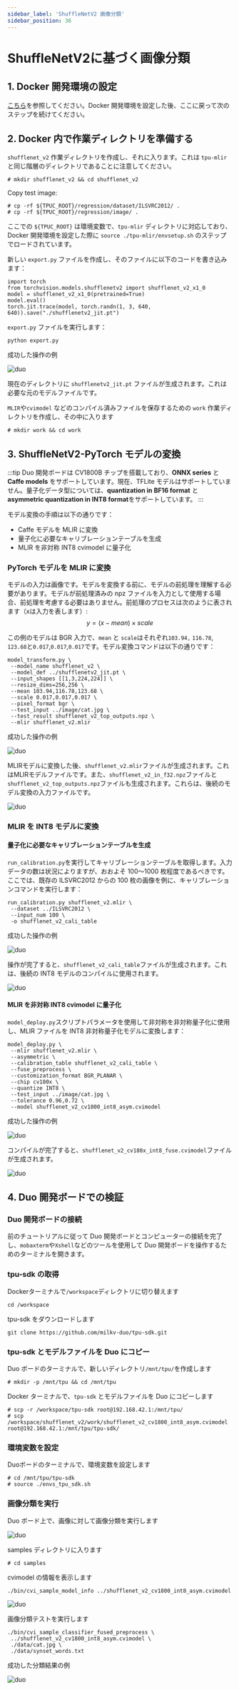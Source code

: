 ```yaml
---
sidebar_label: 'ShuffleNetV2 画像分類'
sidebar_position: 36
---
```


# ShuffleNetV2に基づく画像分類

## 1. Docker 開発環境の設定

[こちら](https://milkv.io/docs/duo/application-development/tpu/tpu-docker)を参照してください。Docker 開発環境を設定した後、ここに戻って次のステップを続けてください。

## 2. Docker 内で作業ディレクトリを準備する

`shufflenet_v2` 作業ディレクトリを作成し、それに入ります。これは `tpu-mlir` と同じ階層のディレクトリであることに注意してください。
```
# mkdir shufflenet_v2 && cd shufflenet_v2
```

Copy test image:
```
# cp -rf ${TPUC_ROOT}/regression/dataset/ILSVRC2012/ .
# cp -rf ${TPUC_ROOT}/regression/image/ .
```
ここでの `${TPUC_ROOT}` は環境変数で、`tpu-mlir` ディレクトリに対応しており、 Docker 開発環境を設定した際に `source ./tpu-mlir/envsetup.sh` のステップでロードされています。

新しい `export.py` ファイルを作成し、そのファイルに以下のコードを書き込みます：

```
import torch
from torchvision.models.shufflenetv2 import shufflenet_v2_x1_0
model = shufflenet_v2_x1_0(pretrained=True)
model.eval()
torch.jit.trace(model, torch.randn(1, 3, 640, 640)).save("./shufflenetv2_jit.pt")
```

`export.py` ファイルを実行します：
```
python export.py
```

成功した操作の例

![duo](/docs/duo/tpu/duo-tpu-shufflenetv2_05.png)

現在のディレクトリに `shufflenetv2_jit.pt` ファイルが生成されます。これは必要な元のモデルファイルです。

`MLIR`や`cvimodel` などのコンパイル済みファイルを保存するための `work` 作業ディレクトリを作成し、その中に入ります
```
# mkdir work && cd work
```

## 3. ShuffleNetV2-PyTorch モデルの変換

:::tip
Duo 開発ボードは CV1800B チップを搭載しており、**ONNX series** と **Caffe models** をサポートしています。現在、TFLite モデルはサポートしていません。量子化データ型については、**quantization in BF16 format** と **asymmetric quantization in INT8 format**をサポートしています。
:::

モデル変換の手順は以下の通りです：

- Caffe モデルを MLIR に変換
- 量子化に必要なキャリブレーションテーブルを生成
- MLIR を非対称 INT8 cvimodel に量子化


### PyTorch モデルを MLIR に変換

モデルの入力は画像です。モデルを変換する前に、モデルの前処理を理解する必要があります。モデルが前処理済みの npz ファイルを入力として使用する場合、前処理を考慮する必要はありません。前処理のプロセスは次のように表されます（xは入力を表します）:
 $$ y = (x-mean)\times scale $$

この例のモデルは BGR 入力で、`mean` と `scale`はそれぞれ`103.94,` `116.78`, `123.68`と`0.017`,`0.017`,`0.017`です。モデル変換コマンドは以下の通りです：

```
model_transform.py \
 --model_name shufflenet_v2 \
 --model_def ../shufflenetv2_jit.pt \
 --input_shapes [[1,3,224,224]] \
 --resize_dims=256,256 \
 --mean 103.94,116.78,123.68 \
 --scale 0.017,0.017,0.017 \
 --pixel_format bgr \
 --test_input ../image/cat.jpg \
 --test_result shufflenet_v2_top_outputs.npz \
 --mlir shufflenet_v2.mlir
```

成功した操作の例

![duo](/docs/duo/tpu/duo-tpu-shufflenetv2_06.png)

MLIRモデルに変換した後、`shufflenet_v2.mlir`ファイルが生成されます。これはMLIRモデルファイルです。また、`shufflenet_v2_in_f32.npz`ファイルと`shufflenet_v2_top_outputs.npz`ファイルも生成されます。これらは、後続のモデル変換の入力ファイルです。

![duo](/docs/duo/tpu/duo-tpu-shufflenetv2_07.png)

### MLIR を INT8 モデルに変換

#### 量子化に必要なキャリブレーションテーブルを生成

`run_calibration.py`を実行してキャリブレーションテーブルを取得します。入力データの数は状況によりますが、おおよそ 100〜1000 枚程度であるべきです。ここでは、既存の ILSVRC2012 からの 100 枚の画像を例に、キャリブレーションコマンドを実行します：
```
run_calibration.py shufflenet_v2.mlir \
 --dataset ../ILSVRC2012 \
 --input_num 100 \
 -o shufflenet_v2_cali_table
```

成功した操作の例

![duo](/docs/duo/tpu/duo-tpu-shufflenetv2_08.png)

操作が完了すると、`shufflenet_v2_cali_table`ファイルが生成されます。これは、後続の INT8 モデルのコンパイルに使用されます。

![duo](/docs/duo/tpu/duo-tpu-shufflenetv2_09.png)

#### MLIR を非対称 INT8 cvimodel に量子化

`model_deploy.py`スクリプトパラメータを使用して非対称を非対称量子化に使用し、MLIR ファイルを INT8 非対称量子化モデルに変換します：
```
model_deploy.py \
 --mlir shufflenet_v2.mlir \
 --asymmetric \
 --calibration_table shufflenet_v2_cali_table \
 --fuse_preprocess \
 --customization_format BGR_PLANAR \
 --chip cv180x \
 --quantize INT8 \
 --test_input ../image/cat.jpg \
 --tolerance 0.96,0.72 \
 --model shufflenet_v2_cv1800_int8_asym.cvimodel
```

成功した操作の例

![duo](/docs/duo/tpu/duo-tpu-shufflenetv2_10.png)

コンパイルが完了すると、`shufflenet_v2_cv180x_int8_fuse.cvimodel`ファイルが生成されます。

![duo](/docs/duo/tpu/duo-tpu-shufflenetv2_11.png)

## 4. Duo 開発ボードでの検証

### Duo 開発ボードの接続

前のチュートリアルに従って Duo 開発ボードとコンピューターの接続を完了し、`mobaxterm`や`Xshell`などのツールを使用して Duo 開発ボードを操作するためのターミナルを開きます。

### tpu-sdk の取得

Dockerターミナルで`/workspace`ディレクトリに切り替えます
```
cd /workspace
```

tpu-sdk をダウンロードします
```
git clone https://github.com/milkv-duo/tpu-sdk.git
```

### tpu-sdk とモデルファイルを Duo にコピー

Duo ボードのターミナルで、新しいディレクトリ`/mnt/tpu/`を作成します
```
# mkdir -p /mnt/tpu && cd /mnt/tpu
```

Docker ターミナルで、`tpu-sdk` とモデルファイルを Duo にコピーします
```
# scp -r /workspace/tpu-sdk root@192.168.42.1:/mnt/tpu/
# scp /workspace/shufflenet_v2/work/shufflenet_v2_cv1800_int8_asym.cvimodel root@192.168.42.1:/mnt/tpu/tpu-sdk/
```

### 環境変数を設定

Duoボードのターミナルで、環境変数を設定します
```
# cd /mnt/tpu/tpu-sdk
# source ./envs_tpu_sdk.sh
```

### 画像分類を実行

Duo ボード上で、画像に対して画像分類を実行します

![duo](/docs/duo/tpu/duo-tpu-cat.jpg)

samples ディレクトリに入ります

```
# cd samples
```

cvimodel の情報を表示します
```
./bin/cvi_sample_model_info ../shufflenet_v2_cv1800_int8_asym.cvimodel
```

![duo](/docs/duo/tpu/duo-tpu-shufflenetv2_12.png)

画像分類テストを実行します
```
./bin/cvi_sample_classifier_fused_preprocess \
 ../shufflenet_v2_cv1800_int8_asym.cvimodel \
 ./data/cat.jpg \
 ./data/synset_words.txt
```

成功した分類結果の例

![duo](/docs/duo/tpu/duo-tpu-shufflenetv2_13.png)
